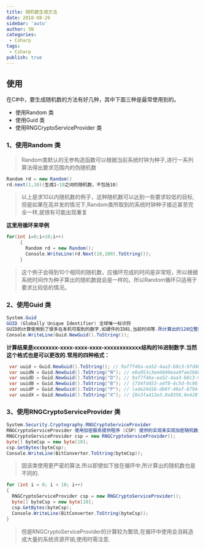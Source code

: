 ```yaml
---
title: 随机数生成方法
date: 2018-08-26
sidebar: 'auto'
author: SN
categories:
 - Csharp
tags:
 - Csharp
publish: true
---
```


## 使用
在C#中，要生成随机数的方法有好几种，其中下面三种是最常使用到的。

- 使用Random 类
- 使用Guid 类
- 使用RNGCryptoServiceProvider 类

### 1、使用Random 类
> Random类默认的无参构造函数可以根据当前系统时钟为种子,进行一系列算法得出要求范围内的伪随机数

```csharp
Random rd = new Random()
rd.next(1,10)(生成1~10之间的随机数，不包括10)
```

> 以上是求10以内随机数的例子，这种随机数可以达到一些要求较低的目标,但是如果在高并发的情况下,Random类所取到的系统时钟种子接近甚至完全一样,就很有可能出现重复

**这里用循环来举例**

 ```csharp
for(int i=0;i<10;i++)
      {
        Random rd = new Random();
        Console.WriteLine(rd.Next(10,100).ToString());
      }
```

> 这个例子会得到10个相同的随机数，应循环完成的时间是非常短，所以根据系统时间作为种子算出的随机数就会是一样的。所以Random循环只适用于要求比较低的情况。



### 2、使用Guid 类

```csharp
System.Guid
GUID (Globally Unique Identifier) 全球唯一标识符
GUID的计算使用到了很多在本机可取到的数字,如硬件的ID码,当前时间等.所计算出的128位整数(16字节)可以接近唯一的输出.
Console.WriteLine(Guid.NewGuid().ToString());
```

**计算结果是xxxxxxxx-xxxx-xxxx-xxxx-xxxxxxxxxxxx结构的16进制数字.当然这个格式也是可以更改的.常用的四种格式：**



```csharp
 var uuid = Guid.NewGuid().ToString(); // 9af7f46a-ea52-4aa3-b8c3-9fd484c2af12
 var uuidN = Guid.NewGuid().ToString("N"); // e0a953c3ee6040eaa9fae2b667060e09
 var uuidD = Guid.NewGuid().ToString("D"); // 9af7f46a-ea52-4aa3-b8c3-9fd484c2af12
 var uuidB = Guid.NewGuid().ToString("B"); // {734fd453-a4f8-4c5d-9c98-3fe2d7079760}
 var uuidP = Guid.NewGuid().ToString("P"); // (ade24d16-db0f-40af-8794-1e08e2040df3)
 var uuidX = Guid.NewGuid().ToString("X"); // {0x3fa412e3,0x8356,0x428f,{0xaa,0x34,0xb7,0x40,0xda,0xaf,0x45,0x6f}}
```



### 3、使用RNGCryptoServiceProvider 类

```csharp
System.Security.Cryptography.RNGCryptoServiceProvider 
RNGCryptoServiceProvider 使用加密服务提供程序 (CSP) 提供的实现来实现加密随机数生成器 (RNG)
RNGCryptoServiceProvider csp = new RNGCryptoServiceProvider();
byte[] byteCsp = new byte[10];
csp.GetBytes(byteCsp);
Console.WriteLine(BitConverter.ToString(byteCsp));
```
> 因该类使用更严密的算法.所以即使如下放在循环中,所计算出的随机数也是不同的.



```csharp
for (int i = 0; i < 10; i++)
{
  RNGCryptoServiceProvider csp = new RNGCryptoServiceProvider();
  byte[] byteCsp = new byte[10];
  csp.GetBytes(byteCsp);
  Console.WriteLine(BitConverter.ToString(byteCsp));
}
```

> 但是RNGCryptoServiceProvider的计算较为繁琐,在循环中使用会消耗造成大量的系统资源开销,使用时需注意.